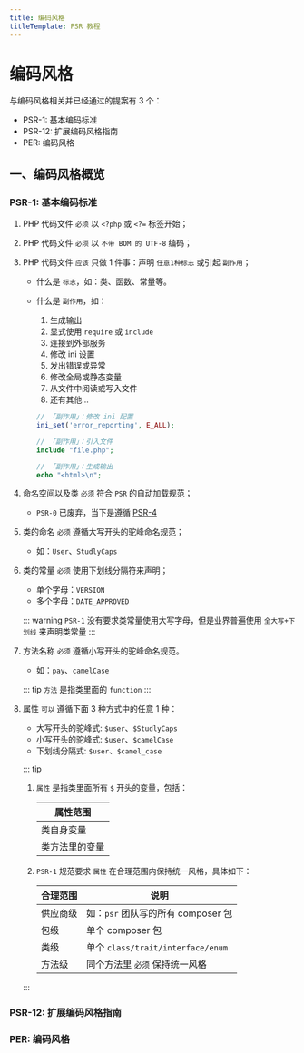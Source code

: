 ```yaml
---
title: 编码风格
titleTemplate: PSR 教程
---
```


# 编码风格

与编码风格相关并已经通过的提案有 3 个：

-   PSR-1: 基本编码标准
-   PSR-12: 扩展编码风格指南
-   PER: 编码风格

## 一、编码风格概览

### PSR-1: 基本编码标准

1. PHP 代码文件 `必须` 以 `<?php` 或 `<?=` 标签开始；
2. PHP 代码文件 `必须` 以 `不带 BOM 的 UTF-8` 编码；
3. PHP 代码文件 `应该` 只做 1 件事：声明 `任意1种标志` 或引起 `副作用`；

    - 什么是 `标志`，如：类、函数、常量等。
    - 什么是 `副作用`，如：

        1. 生成输出
        2. 显式使用 `require` 或 `include`
        3. 连接到外部服务
        4. 修改 ini 设置
        5. 发出错误或异常
        6. 修改全局或静态变量
        7. 从文件中阅读或写入文件
        8. 还有其他...

        ```php [副作用]
        // 「副作用」：修改 ini 配置
        ini_set('error_reporting', E_ALL);

        // 「副作用」：引入文件
        include "file.php";

        // 「副作用」：生成输出
        echo "<html>\n";
        ```

4. 命名空间以及类 `必须` 符合 `PSR` 的自动加载规范；

    - `PSR-0` 已废弃，当下是遵循 [PSR-4](./psr-4)

5. 类的命名 `必须` 遵循大写开头的驼峰命名规范；

    - 如：`User`、`StudlyCaps`

6. 类的常量 `必须` 使用下划线分隔符来声明；

    - 单个字母：`VERSION`
    - 多个字母：`DATE_APPROVED`

    ::: warning
    `PSR-1` 没有要求类常量使用大写字母，但是业界普遍使用 `全大写+下划线` 来声明类常量
    :::

7. 方法名称 `必须` 遵循小写开头的驼峰命名规范。

    - 如：`pay`、`camelCase`

    ::: tip
    `方法` 是指类里面的 `function`
    :::

8. 属性 `可以` 遵循下面 3 种方式中的任意 1 种：

    - 大写开头的驼峰式: `$user`、`$StudlyCaps`
    - 小写开头的驼峰式: `$user`、`$camelCase`
    - 下划线分隔式: `$user`、`$camel_case`

    ::: tip

    1. `属性` 是指类里面所有 `$` 开头的变量，包括：

        | 属性范围       |
        | -------------- |
        | 类自身变量     |
        | 类方法里的变量 |

    2. `PSR-1` 规范要求 `属性` 在合理范围内保持统一风格，具体如下：

        | 合理范围 | 说明                               |
        | -------- | ---------------------------------- |
        | 供应商级 | 如：`psr` 团队写的所有 composer 包 |
        | 包级     | 单个 composer 包                   |
        | 类级     | 单个 `class/trait/interface/enum`  |
        | 方法级   | 同个方法里 `必须` 保持统一风格     |

    :::

### PSR-12: 扩展编码风格指南

### PER: 编码风格
